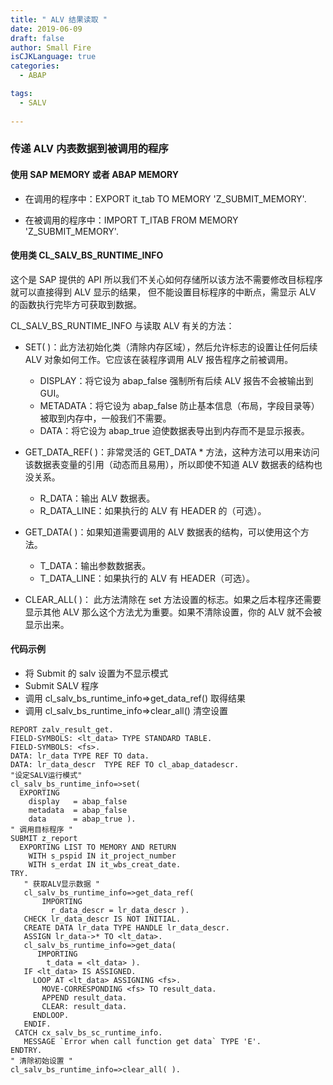 ```yaml
---
title: " ALV 结果读取 "
date: 2019-06-09
draft: false
author: Small Fire
isCJKLanguage: true
categories: 
  - ABAP

tags: 
  - SALV
 
---
```


### 传递 ALV 内表数据到被调用的程序

#### 使用 SAP MEMORY 或者 ABAP MEMORY

- 在调用的程序中：EXPORT it_tab TO MEMORY 'Z_SUBMIT_MEMORY'.

- 在被调用的程序中：IMPORT T_ITAB FROM MEMORY 'Z_SUBMIT_MEMORY'.

#### 使用类 CL_SALV_BS_RUNTIME_INFO

这个是 SAP 提供的 API 所以我们不关心如何存储所以该方法不需要修改目标程序就可以直接得到 ALV 显示的结果， 但不能设置目标程序的中断点，需显示 ALV 的函数执行完毕方可获取到数据。

CL_SALV_BS_RUNTIME_INFO 与读取 ALV 有关的方法：

- SET( )：此方法初始化类（清除内存区域），然后允许标志的设置让任何后续 ALV 对象如何工作。它应该在装程序调用 ALV 报告程序之前被调用。
  - DISPLAY：将它设为 abap_false 强制所有后续 ALV 报告不会被输出到 GUI。
  - METADATA：将它设为 abap_false 防止基本信息（布局，字段目录等）被取到内存中，一般我们不需要。
  - DATA：将它设为 abap_true 迫使数据表导出到内存而不是显示报表。

- GET_DATA_REF( )：非常灵活的 GET_DATA * 方法，这种方法可以用来访问该数据表变量的引用（动态而且易用），所以即使不知道 ALV 数据表的结构也没关系。
  - R_DATA：输出 ALV 数据表。
  - R_DATA_LINE：如果执行的 ALV 有 HEADER 的（可选）。

- GET_DATA( )：如果知道需要调用的 ALV 数据表的结构，可以使用这个方法。
  - T_DATA：输出参数数据表。
  - T_DATA_LINE：如果执行的 ALV 有 HEADER（可选）。

- CLEAR_ALL( )： 此方法清除在 set 方法设置的标志。如果之后本程序还需要显示其他 ALV 那么这个方法尤为重要。如果不清除设置，你的 ALV 就不会被显示出来。

#### 代码示例

- 将 Submit 的 salv 设置为不显示模式
- Submit SALV 程序
- 调用 cl_salv_bs_runtime_info=>get_data_ref() 取得结果
- 调用 cl_salv_bs_runtime_info=>clear_all() 清空设置

```ABAP
REPORT zalv_result_get.
FIELD-SYMBOLS: <lt_data> TYPE STANDARD TABLE.
FIELD-SYMBOLS: <fs>.
DATA: lr_data TYPE REF TO data.
DATA: lr_data_descr  TYPE REF TO cl_abap_datadescr.
"设定SALV运行模式"
cl_salv_bs_runtime_info=>set( 
  EXPORTING  
    display   = abap_false
    metadata  = abap_false
    data      = abap_true ).
" 调用目标程序 "
SUBMIT z_report
  EXPORTING LIST TO MEMORY AND RETURN
    WITH s_pspid IN it_project_number
    WITH s_erdat IN it_wbs_creat_date.
TRY.
   " 获取ALV显示数据 "
   cl_salv_bs_runtime_info=>get_data_ref(
       IMPORTING 
         r_data_descr = lr_data_descr ).
   CHECK lr_data_descr IS NOT INITIAL.
   CREATE DATA lr_data TYPE HANDLE lr_data_descr.
   ASSIGN lr_data->* TO <lt_data>.
   cl_salv_bs_runtime_info=>get_data(
      IMPORTING
        t_data = <lt_data> ).
   IF <lt_data> IS ASSIGNED.
     LOOP AT <lt_data> ASSIGNING <fs>.
       MOVE-CORRESPONDING <fs> TO result_data.
       APPEND result_data.
       CLEAR: result_data.
     ENDLOOP.
   ENDIF.
 CATCH cx_salv_bs_sc_runtime_info.
   MESSAGE `Error when call function get data` TYPE 'E'.
ENDTRY.
" 清除初始设置 "
cl_salv_bs_runtime_info=>clear_all( ).
```

